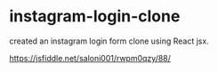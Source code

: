 # instagram-login-clone
created an instagram login form clone using React jsx.

https://jsfiddle.net/saloni001/rwpm0qzy/88/
